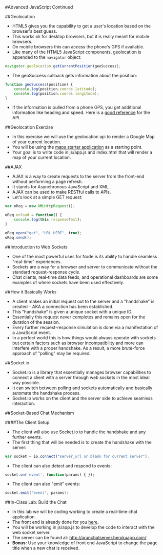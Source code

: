 #Advanced JavaScript Continued

##Geolocation
- HTML5 gives you the capability to get a user's location based on the browser's best guess.
- This works ok for desktop browsers, but it is really meant for mobile browsers.
- On mobile browsers this can access the phone's GPS if available.
- Like many of the HTML5 JavaScript components, geolocation is appended to the `navigator` object:

```javascript
navigator.geolocation.getCurrentPosition(geoSuccess);
```

- The geoSuccess callback gets information about the position:

```javascript
function geoSuccess(position) {
	console.log(position.coords.latitude);
	console.log(position.coords.longitude);
}
```

- If the information is pulled from a phone GPS, you get additional information like heading and speed. Here is a [good reference](http://diveintohtml5.info/geolocation.html) for the API.

##Geolocation Exercise
- In this exercise we will use the geolocation api to render a Google Map of your current location.
- You will be using the [maps starter application](maps_starter_app/) as a starting point.
- Your goal is to write code in js/app.js and index.html that will render a map of your current location.

##AJAX
- AJAX is a way to create requests to the server from the front-end without performing a page refresh.
- It stands for Asynchronous JavaScript and XML.
- AJAX can be used to make RESTful calls to APIs.
- Let's look at a simple GET request:

```javascript
var oReq = new XMLHttpRequest();

oReq.onload = function() {
	console.log(this.responseText);
}

oReq.open("get", "URL HERE", true);
oReq.send();
```

##Introduction to Web Sockets
- One of the most powerful uses for Node is its ability to handle seamless "real-time" experiences.
- Sockets are a way for a browser and server to communicate without the standard request-response cycle.
- Chat clients, real-time data feeds, and operational dashboards are some examples of where sockets have been used effectively.

##How it Basically Works
- A client makes an initial request out to the server and a "handshake" is created - AKA a connection has been established.
- This "handshake" is given a unique socket with a unique ID.
- Essentially this request never completes and remains open for the duration of the session.
- Every further request-response simulation is done via a manifestation of a JavaScript event.
- In a perfect world this is how things would always operate with sockets but certain factors such as browser incompatibility and more can interfere with a proper handshake. As a result, a more brute-force approach of "polling" may be required.

##Socket.io
- Socket.io is a library that essentially manages browser capabilities to connect a client with a server through web sockets in the most ideal way possible.
- It can switch between polling and sockets automatically and basically automate the handshake process.
- Socket.io works on the client and the server side to achieve seamless interaction.

##Socket-Based Chat Mechanism

####The Client Setup
- The client will also use Socket.io to handle the handshake and any further events.
- The first thing that will be needed is to create the handshake with the server:

```javascript
var socket = io.connect("server_url or blank for current server");
```

- The client can also detect and respond to events:

```javascript
socket.on('event', function(params) { });
```

- The client can also "emit" events:

```javascript
socket.emit('event', params);
```

##In-Class Lab: Build the Chat
- In this lab we will be coding working to create a real-time chat application.
- The front end is already done for you [here](chat_starter_app/).
- You will be working in js/app.js to develop the code to interact with the web socket server.
- The server can be found at: http://arunchatserver.herokuapp.com/
- **Bonus:** Use your knowledge of front end JavaScript to change the page title when a new chat is received.
